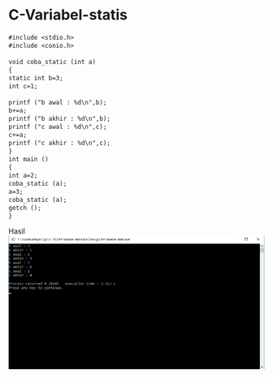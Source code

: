# C-Variabel-statis

    #include <stdio.h>
    #include <conio.h>

    void coba_static (int a)
    {
    static int b=3;
    int c=1;

    printf ("b awal : %d\n",b);
    b+=a;
    printf ("b akhir : %d\n",b);
    printf ("c awal : %d\n",c);
    c+=a;
    printf ("c akhir : %d\n",c);
    }
    int main ()
    {
    int a=2;
    coba_static (a);
    a=3;
    coba_static (a);
    getch ();
    }
    
Hasil
![img](https://github.com/Rafflesia3/C-Variabel-statis/blob/master/C++%20Variabel%20statis.png?raw=true)
